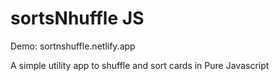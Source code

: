 # sortsNhuffle JS

Demo: sortnshuffle.netlify.app

A simple utility app to shuffle and sort cards in Pure Javascript
